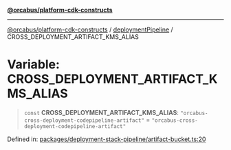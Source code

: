 [**@orcabus/platform-cdk-constructs**](../../../../README.md)

***

[@orcabus/platform-cdk-constructs](../../../../README.md) / [deploymentPipeline](../README.md) / CROSS\_DEPLOYMENT\_ARTIFACT\_KMS\_ALIAS

# Variable: CROSS\_DEPLOYMENT\_ARTIFACT\_KMS\_ALIAS

> `const` **CROSS\_DEPLOYMENT\_ARTIFACT\_KMS\_ALIAS**: `"orcabus-cross-deployment-codepipeline-artifact"` = `"orcabus-cross-deployment-codepipeline-artifact"`

Defined in: [packages/deployment-stack-pipeline/artifact-bucket.ts:20](https://github.com/OrcaBus/platform-cdk-constructs/blob/eb710b2f105d22a64c8abea3b2245773c2378377/packages/deployment-stack-pipeline/artifact-bucket.ts#L20)
